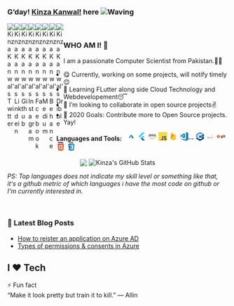 ### G’day! [Kinza Kanwal!](https://kinzakanwal.github.io/) here <img src="https://github.com/TheDudeThatCode/TheDudeThatCode/blob/master/Assets/Hi.gif" width="30px" alt="Waving">

<a href="https://twitter.com/KinzaKanwal553">
  <img align="left" alt="Kinza Kanwal's Twitter" width="16px" src="https://cdn.jsdelivr.net/npm/simple-icons@v3/icons/twitter.svg" />
</a>
<a href="https://www.linkedin.com/in/kinzakanwal/">
  <img align="left" alt="Kinza Kanwal's Linkdein" width="16px" src="https://cdn.jsdelivr.net/npm/simple-icons@v3/icons/linkedin.svg" />
</a>
<a href="https://github.com/kinzakanwal">
  <img align="left" alt="Kinza Kanwal's Github" width="16px" src="https://cdn.jsdelivr.net/npm/simple-icons@v3/icons/github.svg" />
</a>
<a href="https://www.instagram.com/kinzakanwal.5/">
  <img align="left" alt="Kinza Kanwal's Instagram" width="16px" src="https://cdn.jsdelivr.net/npm/simple-icons@v3/icons/instagram.svg" />
</a>
<a href="https://www.facebook.com/kinzakanwal553/">
  <img align="left" alt="Kinza Kanwal's Facebook" width="16px" src="https://cdn.jsdelivr.net/npm/simple-icons@v3/icons/facebook.svg" />
</a>
<a href="https://medium.com/@kinzakanwal553">
  <img align="left" alt="Kinza Kanwal's Medium" width="16px" src="https://cdn.jsdelivr.net/npm/simple-icons@v3/icons/medium.svg" />
</a>
<a href="https://www.behance.net/kinzakanwal553">
  <img align="left" alt="Kinza Kanwal's Behance" width="16px" src="https://cdn.jsdelivr.net/npm/simple-icons@v3/icons/behance.svg" />
</a>
<a href="https://dribbble.com/Kanwalkinza">
  <img align="left" alt="Kinza Kanwal's Dribble" width="16px" src="https://cdn.jsdelivr.net/npm/simple-icons@v3/icons/dribble.svg" />
</a>


<br />


### WHO AM I! 🤔 &nbsp;

I am a passionate Computer Scientist from Pakistan.🤍💚
- 😋 Currently, working on some projects, will notify timely😊
- 🤩 Learning FLutter along side Cloud Technology and Webdevelopement😴
- 👯 I’m looking to collaborate in open source projects✌
- 🥅 2020 Goals: Contribute more to Open Source projects. Yay!

**Languages and Tools:** &nbsp;
<code><img height="20" src="https://raw.githubusercontent.com/github/explore/80688e429a7d4ef2fca1e82350fe8e3517d3494d/topics/azure/azure.png"></code>
<code><img height="20" src="https://raw.githubusercontent.com/github/explore/80688e429a7d4ef2fca1e82350fe8e3517d3494d/topics/flutter/flutter.png"></code>
<code><img height="20" src="https://raw.githubusercontent.com/github/explore/56a826d05cf762b2b50ecbe7d492a839b04f3fbf/topics/aws/aws.png"></code>
<code><img height="20" src="https://raw.githubusercontent.com/github/explore/80688e429a7d4ef2fca1e82350fe8e3517d3494d/topics/javascript/javascript.png"></code>
<code><img height="20" src="https://raw.githubusercontent.com/github/explore/80688e429a7d4ef2fca1e82350fe8e3517d3494d/topics/firebase/firebase.png"></code>
<code><img height="20" src="https://raw.githubusercontent.com/github/explore/80688e429a7d4ef2fca1e82350fe8e3517d3494d/topics/visual-studio-code/visual-studio-code.png"></code>--
<code><img height="20" src="https://raw.githubusercontent.com/github/explore/80688e429a7d4ef2fca1e82350fe8e3517d3494d/topics/cpp/cpp.png"></code>
<code><img height="20" src="https://raw.githubusercontent.com/github/explore/80688e429a7d4ef2fca1e82350fe8e3517d3494d/topics/mysql/mysql.png"></code>
<code><img height="20" src="https://raw.githubusercontent.com/github/explore/80688e429a7d4ef2fca1e82350fe8e3517d3494d/topics/git/git.png"></code>
<code><img height="20" src="https://raw.githubusercontent.com/github/explore/80688e429a7d4ef2fca1e82350fe8e3517d3494d/topics/html/html.png"></code>
<code><img height="20" src="https://raw.githubusercontent.com/github/explore/80688e429a7d4ef2fca1e82350fe8e3517d3494d/topics/css/css.png"></code>

<p align="center">
  <img align="center" src="https://github-readme-stats.vercel.app/api/top-langs/?username=kinzakanwal&theme=radical&hide_langs_below=1&layout=compact" />
  <img align="center" src="https://github-readme-stats.vercel.app/api?username=kinzakanwal&show_icons=true&hide_border=true&count_private=true&theme=monokia&icon_color=fad000" alt="Kinza's GitHub Stats">
  <!--  <img align="center" src="https://github-readme-stats.vercel.app/api?username=kinzakanwal&show_icons=true&theme=radical&line_height=21" alt="Kinza's github stats"/>-->
</p>

*PS: Top languages does not indicate my skill level or something like that, it's a github metric of which languages i have the most code on github or I'm currently interested in.*

<br />

### 📕 Latest Blog Posts 

<!-- BLOG-POST-LIST:START -->
- [How to reister an application on Azure AD](https://medium.com/@kinzakanwal553/create-an-azure-ad-application-ea50fe2a24bb)
- [Types of permissions & consents in Azure](https://medium.com/@kinzakanwal553/permissions-and-consents-in-azure-e2bcdf5d6f6f)

## I ❤️ Tech

⚡ Fun fact <br>
“Make it look pretty but train it to kill.” — Allin
